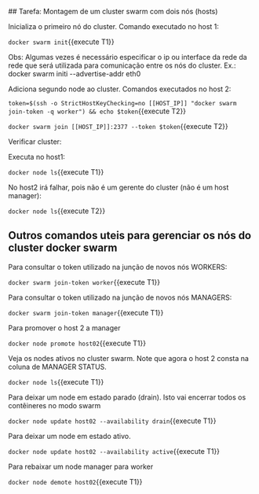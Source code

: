 ## Tarefa: Montagem de um cluster swarm com dois nós (hosts)


Inicializa o primeiro nó do cluster. Comando executado no host 1:

`docker swarm init`{{execute T1}}

Obs: Algumas vezes é necessário especificar o ip ou interface da rede da rede que será utilizada para comunicação entre os nós do cluster.
Ex.: 
    docker swarm initi --advertise-addr eth0

Adiciona segundo node ao cluster. Comandos executados no host 2:

`token=$(ssh -o StrictHostKeyChecking=no [[HOST_IP]] "docker swarm join-token -q worker") && echo $token`{{execute T2}}

`docker swarm join [[HOST_IP]]:2377 --token $token`{{execute T2}}

Verificar cluster:

Executa no host1:

`docker node ls`{{execute T1}}

No host2 irá falhar, pois não é um gerente do cluster (não é um host manager):

`docker node ls`{{execute T2}}



## Outros comandos uteis para gerenciar os nós do cluster docker swarm

Para consultar o token utilizado na junção de novos nós WORKERS:

`docker swarm join-token worker`{{execute T1}}

Para consultar o token utilizado na junção de novos nós MANAGERS:

`docker swarm join-token manager`{{execute T1}}

Para promover o host 2 a manager

`docker node promote host02`{{execute T1}}

Veja os nodes ativos no cluster swarm. Note que agora o host 2 consta na coluna de MANAGER STATUS.

`docker node ls`{{execute T1}}

Para deixar um node em estado parado (drain). Isto vai encerrar todos os contêineres no modo swarm

`docker node update host02 --availability drain`{{execute T1}}

Para deixar um node em estado ativo.

`docker node update host02 --availability active`{{execute T1}}

Para rebaixar um node manager para worker

`docker node demote host02`{{execute T1}}


